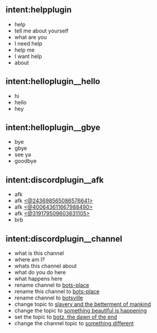 ## intent:helpplugin
- help
- tell me about yourself
- what are you
- I need help
- help me
- I want help
- about

## intent:helloplugin__hello
- hi
- hello
- hey

## intent:helloplugin__gbye
- bye
- gbye
- see ya
- goodbye

## intent:discordplugin__afk
- afk
- afk [<@243698565086576641>](user)
- afk [<@400643611667988490>](user)
- afk [<@319179509603631105>](user)
- brb

## intent:discordplugin__channel
- what is this channel
- where am I?
- whats this channel about
- what do you do here
- what happens here
- rename channel to [bots-place](rename)
- rename this channel to [bots-place](rename)
- rename channel to [botsville](rename)
- change topic to [slavery and the betterment of mankind](retopic)
- change the topic to [something beautiful is happening](retopic)
- set the topic to [botz, the dawn of the end](retopic)
- change the channel topic to [something different](retopic)
